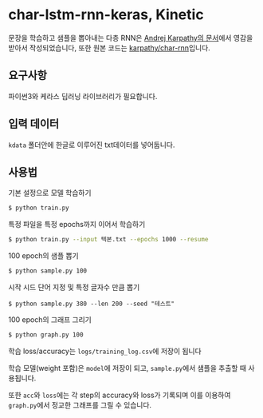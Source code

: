 # char-lstm-rnn-keras, Kinetic

문장을 학습하고 샘플을 뽑아내는 다층 RNN은 [Andrej Karpathy의 문서](http://karpathy.github.io/2015/05/21/rnn-effectiveness)에서 영감을 받아서 작성되었습니다, 또한 원본 코드는 [karpathy/char-rnn](https://github.com/karpathy/char-rnn)입니다.

## 요구사항

파이썬3와 케라스 딥러닝 라이브러리가 필요합니다.

## 입력 데이터

`kdata` 폴더안에 한글로 이루어진 txt데이터를 넣어둡니다.

## 사용법

기본 설정으로 모델 학습하기
```bash
$ python train.py
```

특정 파일을 특정 epochs까지 이어서 학습하기
```bash
$ python train.py --input 텍본.txt --epochs 1000 --resume
```

100 epoch의 샘플 뽑기
```bash
$ python sample.py 100
```

시작 시드 단어 지정 및 특정 글자수 만큼 뽑기
```
$ python sample.py 380 --len 200 --seed "테스트"
```

100 epoch의 그래프 그리기
```bash
$ python graph.py 100
```

학습 loss/accuracy는 `logs/training_log.csv`에 저장이 됩니다

학습 모델(weight 포함)은 `model`에 저장이 되고, `sample.py`에서 샘플을 추출할 때 사용됩니다.

또한 `acc`와 `loss`에는 각 step의 accuracy와 loss가 기록되며 이를 이용하여 `graph.py`에서 정교한 그래프를 그릴 수 있습니다.

